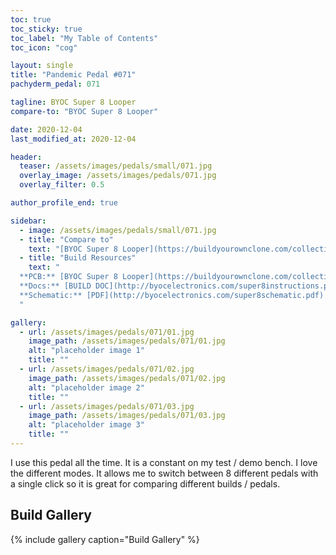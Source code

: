 ```yaml
---
toc: true
toc_sticky: true
toc_label: "My Table of Contents"
toc_icon: "cog"

layout: single
title: "Pandemic Pedal #071"
pachyderm_pedal: 071

tagline: BYOC Super 8 Looper
compare-to: "BYOC Super 8 Looper"

date: 2020-12-04
last_modified_at: 2020-12-04

header:
  teaser: /assets/images/pedals/small/071.jpg
  overlay_image: /assets/images/pedals/071.jpg
  overlay_filter: 0.5

author_profile_end: true

sidebar:
  - image: /assets/images/pedals/small/071.jpg
  - title: "Compare to"
    text: "[BYOC Super 8 Looper](https://buildyourownclone.com/collections/loopers-routers/products/super8-programmable-looper)"
  - title: "Build Resources"
    text: "
  **PCB:** [BYOC Super 8 Looper](https://buildyourownclone.com/collections/loopers-routers/products/super8-programmable-looper)<br>
  **Docs:** [BUILD DOC](http://byocelectronics.com/super8instructions.pdf)<br>
  **Schematic:** [PDF](http://byocelectronics.com/super8schematic.pdf)
  "

gallery:
  - url: /assets/images/pedals/071/01.jpg
    image_path: /assets/images/pedals/071/01.jpg
    alt: "placeholder image 1"
    title: ""
  - url: /assets/images/pedals/071/02.jpg
    image_path: /assets/images/pedals/071/02.jpg
    alt: "placeholder image 2"
    title: ""
  - url: /assets/images/pedals/071/03.jpg
    image_path: /assets/images/pedals/071/03.jpg
    alt: "placeholder image 3"
    title: ""
---
```


I use this pedal all the time. It is a constant on my test / demo bench. I love the different modes. It allows me to switch between 8 different pedals with a single click so it is great for comparing different builds / pedals.

## Build Gallery

{% include gallery caption="Build Gallery" %}